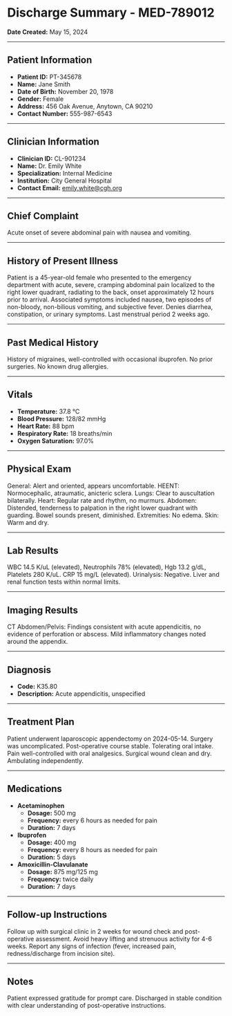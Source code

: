 # Discharge Summary - MED-789012

**Date Created:** May 15, 2024

---

## Patient Information

*   **Patient ID:** PT-345678
*   **Name:** Jane Smith
*   **Date of Birth:** November 20, 1978
*   **Gender:** Female
*   **Address:** 456 Oak Avenue, Anytown, CA 90210
*   **Contact Number:** 555-987-6543

---

## Clinician Information

*   **Clinician ID:** CL-901234
*   **Name:** Dr. Emily White
*   **Specialization:** Internal Medicine
*   **Institution:** City General Hospital
*   **Contact Email:** emily.white@cgh.org

---

## Chief Complaint

Acute onset of severe abdominal pain with nausea and vomiting.

---

## History of Present Illness

Patient is a 45-year-old female who presented to the emergency department with acute, severe, cramping abdominal pain localized to the right lower quadrant, radiating to the back, onset approximately 12 hours prior to arrival. Associated symptoms included nausea, two episodes of non-bloody, non-bilious vomiting, and subjective fever. Denies diarrhea, constipation, or urinary symptoms. Last menstrual period 2 weeks ago.

---

## Past Medical History

History of migraines, well-controlled with occasional ibuprofen. No prior surgeries. No known drug allergies.

---

## Vitals

*   **Temperature:** 37.8 °C
*   **Blood Pressure:** 128/82 mmHg
*   **Heart Rate:** 88 bpm
*   **Respiratory Rate:** 18 breaths/min
*   **Oxygen Saturation:** 97.0%

---

## Physical Exam

General: Alert and oriented, appears uncomfortable. HEENT: Normocephalic, atraumatic, anicteric sclera. Lungs: Clear to auscultation bilaterally. Heart: Regular rate and rhythm, no murmurs. Abdomen: Distended, tenderness to palpation in the right lower quadrant with guarding. Bowel sounds present, diminished. Extremities: No edema. Skin: Warm and dry.

---

## Lab Results

WBC 14.5 K/uL (elevated), Neutrophils 78% (elevated), Hgb 13.2 g/dL, Platelets 280 K/uL. CRP 15 mg/L (elevated). Urinalysis: Negative. Liver and renal function tests within normal limits.

---

## Imaging Results

CT Abdomen/Pelvis: Findings consistent with acute appendicitis, no evidence of perforation or abscess. Mild inflammatory changes noted around the appendix.

---

## Diagnosis

*   **Code:** K35.80
*   **Description:** Acute appendicitis, unspecified

---

## Treatment Plan

Patient underwent laparoscopic appendectomy on 2024-05-14. Surgery was uncomplicated. Post-operative course stable. Tolerating oral intake. Pain well-controlled with oral analgesics. Surgical wound clean and dry. Ambulating independently.

---

## Medications

*   **Acetaminophen**
    *   **Dosage:** 500 mg
    *   **Frequency:** every 6 hours as needed for pain
    *   **Duration:** 7 days
*   **Ibuprofen**
    *   **Dosage:** 400 mg
    *   **Frequency:** every 8 hours as needed for pain
    *   **Duration:** 5 days
*   **Amoxicillin-Clavulanate**
    *   **Dosage:** 875 mg/125 mg
    *   **Frequency:** twice daily
    *   **Duration:** 7 days

---

## Follow-up Instructions

Follow up with surgical clinic in 2 weeks for wound check and post-operative assessment. Avoid heavy lifting and strenuous activity for 4-6 weeks. Report any signs of infection (fever, increased pain, redness/discharge from incision site).

---

## Notes

Patient expressed gratitude for prompt care. Discharged in stable condition with clear understanding of post-operative instructions.